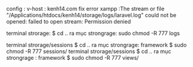 config :
v-host : kenh14.com
fix error xampp :The stream or file "/Applications/htdocs/kenh14/storage/logs/laravel.log" could not be opened: failed to open stream: Permission denied




terminal strorage:  $ cd .. ra mục strongrage:  sudo chmod -R 777 logs

 terminal strorage/sessions $ cd .. ra mục strongrage:  framework $ sudo chmod -R 777 sessions/
terminal strorage/sessions $ cd .. ra mục strongrage : framework $ sudo chmod -R 777 views/











